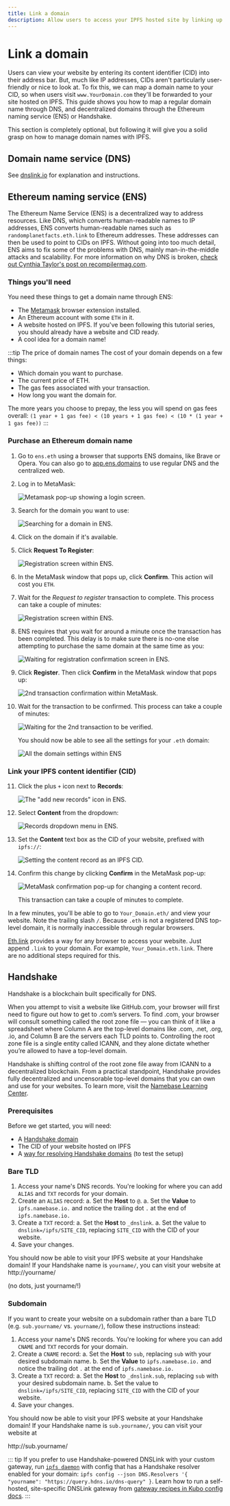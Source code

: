 ```yaml
---
title: Link a domain
description: Allow users to access your IPFS hosted site by linking up a domain name.
---
```


# Link a domain

Users can view your website by entering its content identifier (CID) into their address bar. But, much like IP addresses, CIDs aren't particularly user-friendly or nice to look at. To fix this, we can map a domain name to your CID, so when users visit `www.YourDomain.com` they'll be forwarded to your site hosted on IPFS. This guide shows you how to map a regular domain name through DNS, and decentralized domains through the Ethereum naming service (ENS) or Handshake.

This section is completely optional, but following it will give you a solid grasp on how to manage domain names with IPFS.

## Domain name service (DNS)

See [dnslink.io](https://dnslink.io) for explanation and instructions.

## Ethereum naming service (ENS)

The Ethereum Name Service (ENS) is a decentralized way to address resources. Like DNS, which converts human-readable names to IP addresses, ENS converts human-readable names such as `randomplanetfacts.eth.link` to Ethereum addresses. These addresses can then be used to point to CIDs on IPFS. Without going into too much detail, ENS aims to fix some of the problems with DNS, mainly man-in-the-middle attacks and scalability. For more information on why DNS is broken, [check out Cynthia Taylor's post on recompilermag.com](https://recompilermag.com/issues/issue-1/the-web-is-broken-how-dns-breaks-almost-every-design-principle-of-the-internet/).

### Things you'll need 

You need these things to get a domain name through ENS:

- The [Metamask](https://metamask.io/) browser extension installed.
- An Ethereum account with some `ETH` in it.
- A website hosted on IPFS. If you've been following this tutorial series, you should already have a website and CID ready.
- A cool idea for a domain name!

:::tip The price of domain names
The cost of your domain depends on a few things:

- Which domain you want to purchase.
- The current price of ETH.
- The gas fees associated with your transaction.
- How long you want the domain for. 

The more years you choose to prepay, the less you will spend on gas fees overall: `(1 year + 1 gas fee) < (10 years + 1 gas fee) < (10 * (1 year + 1 gas fee))`
:::

### Purchase an Ethereum domain name

1. Go to `ens.eth` using a browser that supports ENS domains, like Brave or Opera. You can also go to [app.ens.domains](https://app.ens.domains/) to use regular DNS and the centralized web.
2. Log in to MetaMask:

   ![Metamask pop-up showing a login screen.](./images/link-a-domain/ens-metamask-log-into-key.png)

3. Search for the domain you want to use:

   ![Searching for a domain in ENS.](./images/link-a-domain/ens-search-for-domain-name.png)

4. Click on the domain if it's available.
5. Click **Request To Register**:

   ![Registration screen within ENS.](./images/link-a-domain/ens-request-to-register.png)

6. In the MetaMask window that pops up, click **Confirm**. This action will cost you `ETH`.
7. Wait for the _Request to register_ transaction to complete. This process can take a couple of minutes:

   ![Registration screen within ENS.](./images/link-a-domain/ens-registration-transaction-pending.png)

8. ENS requires that you wait for around a minute once the transaction has been completed. This delay is to make sure there is no-one else attempting to purchase the same domain at the same time as you:

   ![Waiting for registration confirmation screen in ENS.](./images/link-a-domain/ens-wait-a-minute.png)

9. Click **Register**. Then click **Confirm** in the MetaMask window that pops up:

   ![2nd transaction confirmation within MetaMask.](./images/link-a-domain/ens-metamask-complete-registration-transaction.png)

10. Wait for the transaction to be confirmed. This process can take a couple of minutes:

    ![Waiting for the 2nd transaction to be verified.](./images/link-a-domain/ens-complete-registration.png)

    You should now be able to see all the settings for your `.eth` domain:

    ![All the domain settings within ENS](./images/link-a-domain/ens-domain-settings-page.png)

### Link your IPFS content identifier (CID)

11. Click the plus `+` icon next to **Records**:

    ![The "add new records" icon in ENS.](./images/link-a-domain/ens-add-records-icon.png)

12. Select **Content** from the dropdown:

    ![Records dropdown menu in ENS.](./images/link-a-domain/ens-add-content-record.png)

13. Set the **Content** text box as the CID of your website, prefixed with `ipfs://`:

    ![Setting the content record as an IPFS CID.](./images/link-a-domain/ens-set-content-record-as-ipfs-cid.png)

14. Confirm this change by clicking **Confirm** in the MetaMask pop-up:

    ![MetaMask confirmation pop-up for changing a content record.](./images/link-a-domain/ens-metamask-content-record-transaction.png)

    This transaction can take a couple of minutes to complete.

In a few minutes, you'll be able to go to `Your_Domain.eth/` and view your website. Note the trailing slash `/`. Because `.eth` is not a registered DNS top-level domain, it is normally inaccessible through regular browsers.

[Eth.link](https://eth.link/) provides a way for any browser to access your website. Just append `.link` to your domain. For example, `Your_Domain.eth.link`. There are no additional steps required for this.

## Handshake 

Handshake is a blockchain built specifically for DNS. 

When you attempt to visit a website like GitHub.com, your browser will first need to figure out how to get to .com’s servers. To find .com, your browser will consult something called the root zone file — you can think of it like a spreadsheet where Column A are the top-level domains like .com, .net, .org, .io, and Column B are the servers each TLD points to. Controlling the root zone file is a single entity called ICANN, and they alone dictate whether you’re allowed to have a top-level domain. 

Handshake is shifting control of the root zone file away from ICANN to a decentralized blockchain. From a practical standpoint, Handshake provides fully decentralized and uncensorable top-level domains that you can own and use for your websites. To learn more, visit the [Namebase Learning Center](https://learn.namebase.io).

### Prerequisites

Before we get started, you will need:

- A [Handshake domain](https://learn.namebase.io/starting-from-zero/how-to-get-a-name)
- The CID of your website hosted on IPFS
- A [way for resolving Handshake domains](https://www.namebase.io/blog/how-to-access-handshake-domains/) (to test the setup)

### Bare TLD

1. Access your name's DNS records. You're looking for where you can add `ALIAS` and `TXT` records for your domain.
1. Create an `ALIAS` record:
    a. Set the **Host** to `@`.
    a. Set the **Value** to `ipfs.namebase.io.` and notice the trailing dot `.` at the end of `ipfs.namebase.io.`
1. Create a `TXT` record:
    a. Set the **Host** to `_dnslink`.
    a. Set the value to `dnslink=/ipfs/SITE_CID`, replacing `SITE_CID` with the CID of your website.
1. Save your changes.

You should now be able to visit your IPFS website at your Handshake domain! If your Handshake name is `yourname/`, you can visit your website at <!-- markdown-link-check-disable--> http://yourname/ 
<!-- markdown-link-check-enable--> (no dots, just yourname/!)

### Subdomain

If you want to create your website on a subdomain rather than a bare TLD (e.g. `sub.yourname/` vs. `yourname/`), follow these instructions instead:

1. Access your name's DNS records. You're looking for where you can add `CNAME` and `TXT` records for your domain.
1. Create a `CNAME` record:
   a. Set the **Host** to `sub`, replacing `sub` with your desired subdomain name.
   b. Set the **Value** to `ipfs.namebase.io.` and notice the trailing dot `.` at the end of `ipfs.namebase.io.`
1. Create a `TXT` record:
   a. Set the **Host** to `_dnslink.sub`, replacing `sub` with your desired subdomain name.
   b. Set the value to `dnslink=/ipfs/SITE_CID`, replacing `SITE_CID` with the CID of your website.
1. Save your changes.

You should now be able to visit your IPFS website at your Handshake domain! If your Handshake name is `sub.yourname/`, you can visit your website at
<!-- markdown-link-check-disable--> http://sub.yourname/ 
<!-- markdown-link-check-enable-->

::: tip
If you prefer to use Handshake-powered DNSLink with your custom gateway, run [`ipfs daemon`](../../install/command-line.md) with config that has a Handshake resolver enabled for your domain: `ipfs config --json DNS.Resolvers '{ "yourname": "https://query.hdns.io/dns-query" }`. Learn how to run a self-hosted, site-specific DNSLink gateway from [gateway recipes in Kubo config docs](https://github.com/ipfs/kubo/blob/master/docs/config.md#gateway-recipes).
:::
